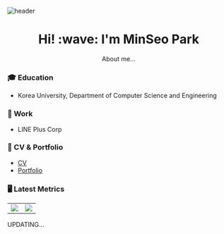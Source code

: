 ![header](https://capsule-render.vercel.app/api?type=rect&color=gradient&customColorList=0,2,2,5,30&height=90&section=header&text=Thanks␣for␣visiting!&fontSize=45&animation=blinking)  

<h1 align='center'> Hi! :wave: I'm MinSeo Park</h1>
<p align='center'>
About me...
</p>

### 🎓 Education  
- Korea University, Department of Computer Science and Engineering  
### 💼  Work
- LINE Plus Corp
### 🎯 CV & Portfolio  
- [CV](https://programmers.co.kr/pr/13579wkd_5121)  
- [Portfolio](https://drive.google.com/file/d/1MDYlAhGMFi9WilgvcjgbzwsbW2CtTusj/view?usp=sharing)
### 🖥 Latest Metrics
[](#d3dae0)
<table>
 <tr valign="top">
   <td>
      <a>
        <img src="https://metrics.lecoq.io/alstjgg?template=classic&base.header=0&gists=1&lines=1&config.timezone=Asia%2FSeoul" />
      </a>
   </td>
    <td>
      <a href="https://solved.ac/13579wkd">
        <img src="http://mazassumnida.wtf/api/v2/generate_badge?boj=13579wkd" />
      </a>
   </td>
 </tr>
</table>

UPDATING...
